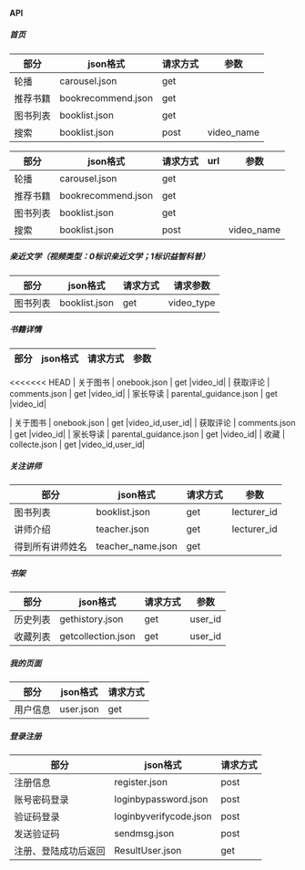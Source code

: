 #### API

##### 首页

| 部分 | json格式 | 请求方式 |参数|
| ------ | ------ | ------ |------|
| 轮播 | carousel.json | get ||
| 推荐书籍 | bookrecommend.json | get ||
| 图书列表 | booklist.json | get ||
| 搜索 | booklist.json | post |video_name||

| 部分 | json格式 | 请求方式 |url|参数|
| ------ | ------ | ------ |------|------|
| 轮播 | carousel.json | get |||
| 推荐书籍 | bookrecommend.json |get|  ||
| 图书列表 | booklist.json | get |||
| 搜索 | booklist.json | post ||video_name||


##### 亲近文学（视频类型：0标识亲近文学；1标识益智科普）
| 部分 | json格式 | 请求方式 |请求参数|
| ------ | ------ | ------ |------|
| 图书列表 | booklist.json | get |video_type|

##### 书籍详情
| 部分 | json格式 | 请求方式 |参数|
| ------ | ------ | ------ |------|
<<<<<<< HEAD
| 关于图书 | onebook.json | get |video_id|
| 获取评论 | comments.json | get |video_id|
| 家长导读 | parental_guidance.json | get |video_id|

| 关于图书 | onebook.json | get |video_id,user_id|
| 获取评论 | comments.json | get |video_id|
| 家长导读 | parental_guidance.json | get |video_id|
| 收藏 | collecte.json | get |video_id,user_id|


##### 关注讲师
| 部分 | json格式 | 请求方式 |参数|
| ------ | ------ | ------ |------ |
| 图书列表 | booklist.json | get |lecturer_id|
| 讲师介绍 | teacher.json | get |lecturer_id|
| 得到所有讲师姓名 | teacher_name.json | get ||
##### 书架
| 部分 | json格式 | 请求方式 |参数|
| ------ | ------ | ------ |------ |
| 历史列表 | gethistory.json | get |user_id|
| 收藏列表 | getcollection.json | get |user_id|
##### 我的页面
| 部分 | json格式 | 请求方式 |
| ------ | ------ | ------ |
| 用户信息 | user.json | get |

##### 登录注册
| 部分 | json格式 | 请求方式 |
| ------ | ------ | ------ |
| 注册信息 | register.json | post |
| 账号密码登录 | loginbypassword.json | post |
| 验证码登录 | loginbyverifycode.json | post |
| 发送验证码 | sendmsg.json|post|
| 注册、登陆成功后返回 | ResultUser.json|get|
